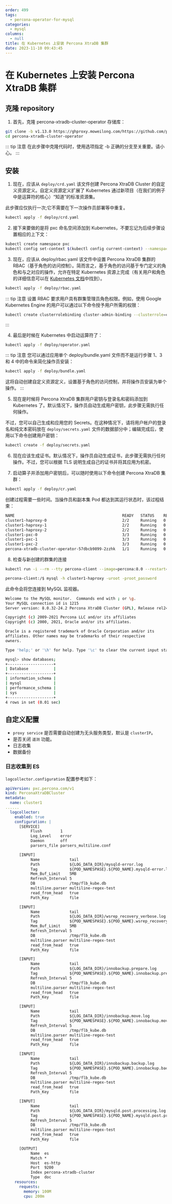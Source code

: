 ```yaml
---
order: 499
tags:
  - percona-operator-for-mysql
categories:
  - mysql
columns:
  - null
title: 在 Kubernetes 上安装 Percona XtraDB 集群
date: 2023-11-10 09:43:45
---
```


# 在 Kubernetes 上安装 Percona XtraDB 集群

## 克隆 repository

1. 首先，克隆 percona-xtradb-cluster-operator 存储库：

```bash
git clone -b v1.13.0 https://ghproxy.moweilong.com/https://github.com/percona/percona-xtradb-cluster-operator
cd percona-xtradb-cluster-operator
```

::: tip 注意
在此步骤中克隆代码时，使用选项指定 -b 正确的分支至关重要。请小心。
:::

## 安装

1. 现在，应该从 `deploy/crd.yaml` 该文件创建 Percona XtraDB Cluster 的自定义资源定义。自定义资源定义扩展了 Kubernetes 通过新项目（在我们的例子中是运算符的核心）“知道”的标准资源集。

此步骤应仅执行一次;它不需要在下一次操作员部署等中重复。

```bash
kubectl apply -f deploy/crd.yaml
```

2. 接下来要做的是将 pxc 命名空间添加到 Kubernetes，不要忘记为后续步骤设置相应的上下文：

```bash
kubectl create namespace pxc
kubectl config set-context $(kubectl config current-context) --namespace=pxc
```

3. 现在，应该从 deploy/rbac.yaml 该文件中设置 Percona XtraDB 集群的 RBAC（基于角色的访问控制）。简而言之，基于角色的访问基于专门定义的角色和与之对应的操作，允许在特定 Kubernetes 资源上完成（有关用户和角色的详细信息可以在 [Kubernetes 文档](https://kubernetes.io/docs/reference/access-authn-authz/rbac/#default-roles-and-role-bindings)中找到）。

```bash
kubectl apply -f deploy/rbac.yaml
```

::: tip 注意
设置 RBAC 要求用户具有群集管理员角色权限。例如，使用 Google Kubernetes Engine 的用户可以通过以下命令授予用户所需的权限：

```bash
kubectl create clusterrolebinding cluster-admin-binding --clusterrole=cluster-admin --user=$(gcloud config get-value core/account)
```

:::

4. 最后是时候在 Kubernetes 中启动运算符了：

```bash
kubectl apply -f deploy/operator.yaml
```

::: tip 注意
您可以通过应用单个 deploy/bundle.yaml 文件而不是运行步骤 1、3 和 4 中的命令来简化操作员安装：

```bash
kubectl apply -f deploy/bundle.yaml
```

这将自动创建自定义资源定义，设置基于角色的访问控制，并将操作员安装为单个操作。
:::

5. 现在是时候将 Percona XtraDB 集群用户密钥与登录名和密码添加到 Kubernetes 了。默认情况下，操作员自动生成用户密钥，此步骤无需执行任何操作。

不过，您可以自己生成和应用您的 Secrets。在这种情况下，请将用户帐户的登录名和纯文本密码放在 `deploy/secrets.yaml` 文件的数据部分中；编辑完成后，使用以下命令创建用户密钥：

```bash
kubectl create -f deploy/secrets.yaml
```

6. 现在应该生成证书。默认情况下，操作员自动生成证书，此步骤无需执行任何操作。不过，您可以根据 TLS 说明生成自己的证书并将其应用为机密。

7. 启动算子并添加用户密钥后，可以随时使用以下命令创建 Percona XtraDB 集群：

```bash
kubectl apply -f deploy/cr.yaml
```

创建过程需要一些时间。当操作员和副本集 Pod 都达到其运行状态时，该过程结束：

```bash
NAME                                               READY   STATUS    RESTARTS      AGE
cluster1-haproxy-0                                 2/2     Running   0             4m13s
cluster1-haproxy-1                                 2/2     Running   0             2m52s
cluster1-haproxy-2                                 2/2     Running   0             2m27s
cluster1-pxc-0                                     3/3     Running   0             4m10s
cluster1-pxc-1                                     3/3     Running   0             3m5s
cluster1-pxc-2                                     3/3     Running   0             119s
percona-xtradb-cluster-operator-57dbcb9899-2zzhk   1/1     Running   0             40m
```

8. 检查与新创建的群集的连接

```bash
kubectl run -i --rm --tty percona-client --image=percona:8.0 --restart=Never -- bash -il

percona-client:/$ mysql -h cluster1-haproxy -uroot -proot_password
```

此命令会将您连接到 MySQL 监视器。

```bash
Welcome to the MySQL monitor.  Commands end with ; or \g.
Your MySQL connection id is 1215
Server version: 8.0.32-24.2 Percona XtraDB Cluster (GPL), Release rel24, Revision 2119e75, WSREP version 26.1.4.3

Copyright (c) 2009-2021 Percona LLC and/or its affiliates
Copyright (c) 2000, 2021, Oracle and/or its affiliates.

Oracle is a registered trademark of Oracle Corporation and/or its
affiliates. Other names may be trademarks of their respective
owners.

Type 'help;' or '\h' for help. Type '\c' to clear the current input statement.

mysql> show databases;
+--------------------+
| Database           |
+--------------------+
| information_schema |
| mysql              |
| performance_schema |
| sys                |
+--------------------+
4 rows in set (0.01 sec)
```

## 自定义配置

- `proxy service` 是否需要自动创建为无头服务类型，默认是 `clusterIP`。
- 是否关闭 `遥测` 功能。
- 日志收集
- 数据备份

### 日志收集到 ES

`logcollector.configuration` 配置参考如下：

```yaml
apiVersion: pxc.percona.com/v1
kind: PerconaXtraDBCluster
metadata:
  name: cluster1
......
  logcollector:
    enabled: true
    configuration: |
      [SERVICE]
           Flush        1
           Log_Level    error
           Daemon       off
           parsers_file parsers_multiline.conf

      [INPUT]
           Name             tail
           Path             ${LOG_DATA_DIR}/mysqld-error.log
           Tag              ${POD_NAMESPASE}.${POD_NAME}.mysqld-error.log
           Mem_Buf_Limit    5MB
           Refresh_Interval 5
           DB               /tmp/flb_kube.db
           multiline.parser multiline-regex-test
           read_from_head   true
           Path_Key         file

      [INPUT]
           Name             tail
           Path             ${LOG_DATA_DIR}/wsrep_recovery_verbose.log
           Tag              ${POD_NAMESPASE}.${POD_NAME}.wsrep_recovery_verbose.log
           Mem_Buf_Limit    5MB
           Refresh_Interval 5
           DB               /tmp/flb_kube.db
           multiline.parser multiline-regex-test
           read_from_head   true
           Path_Key         file

      [INPUT]
           Name             tail
           Path             ${LOG_DATA_DIR}/innobackup.prepare.log
           Tag              ${POD_NAMESPASE}.${POD_NAME}.innobackup.prepare.log
           Refresh_Interval 5
           DB               /tmp/flb_kube.db
           multiline.parser multiline-regex-test
           read_from_head   true
           Path_Key         file

      [INPUT]
           Name             tail
           Path             ${LOG_DATA_DIR}/innobackup.move.log
           Tag              ${POD_NAMESPASE}.${POD_NAME}.innobackup.move.log
           Refresh_Interval 5
           DB               /tmp/flb_kube.db
           multiline.parser multiline-regex-test
           read_from_head   true
           Path_Key         file

      [INPUT]
           Name             tail
           Path             ${LOG_DATA_DIR}/innobackup.backup.log
           Tag              ${POD_NAMESPASE}.${POD_NAME}.innobackup.backup.log
           Refresh_Interval 5
           DB               /tmp/flb_kube.db
           multiline.parser multiline-regex-test
           read_from_head   true
           Path_Key         file

      [INPUT]
           Name             tail
           Path             ${LOG_DATA_DIR}/mysqld.post.processing.log
           Tag              ${POD_NAMESPASE}.${POD_NAME}.mysqld.post.processing.log
           Refresh_Interval 5
           DB               /tmp/flb_kube.db
           multiline.parser multiline-regex-test
           read_from_head   true
           Path_Key         file

      [OUTPUT]
           Name  es
           Match *
           Host  es-http
           Port  9200
           Index percona-xtradb-cluster
           Type  doc
    resources:
      requests:
        memory: 100M
        cpu: 200m
```
